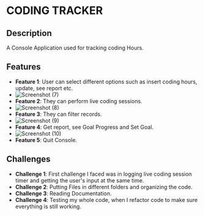 # CODING TRACKER

## Description

A Console Application used for tracking coding Hours.

## Features

- **Feature 1**: User can select different options such as insert coding hours, update, see report etc.
- ![Screenshot (7)](https://github.com/ukpagrace/CodeReviews.Console.CodingTracker/assets/147528351/7eabe5b6-cb13-42bc-a1c7-2f5d11cda6b9)
- **Feature 2**: They can perform live coding sessions.
- ![Screenshot (8)](https://github.com/ukpagrace/CodeReviews.Console.CodingTracker/assets/147528351/7d3e047e-df7b-4867-9be2-a4cad59beafd)
- **Feature 3**: They can filter records.
- ![Screenshot (9)](https://github.com/ukpagrace/CodeReviews.Console.CodingTracker/assets/147528351/e2801e31-0657-4d0f-83a9-7b92cba515ac)
- **Feature 4**: Get report, see Goal Progress and Set Goal.
- ![Screenshot (10)](https://github.com/ukpagrace/CodeReviews.Console.CodingTracker/assets/147528351/5461674f-8cd1-4e88-9f72-be174abd0080)
- **Feature 5**: Quit Console.

## Challenges

- **Challenge 1**: First challenge I faced was in logging live coding session timer and getting the user's input at the same time.
- **Challenge 2**: Putting Files in different folders and organizing the code.
- **Challenge 3**: Reading Documentation.
- **Challenge 4**: Testing my whole code, when I refactor code to make sure everything is still working.
